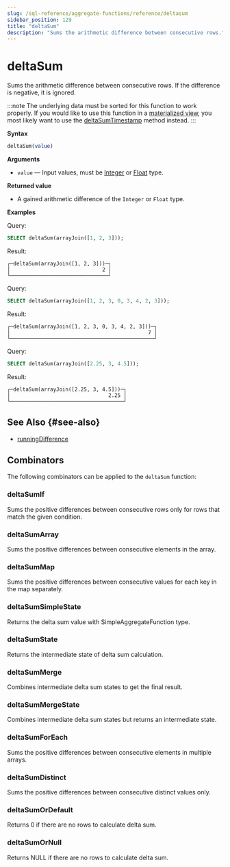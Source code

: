 ```yaml
---
slug: /sql-reference/aggregate-functions/reference/deltasum
sidebar_position: 129
title: "deltaSum"
description: "Sums the arithmetic difference between consecutive rows."
---
```


# deltaSum

Sums the arithmetic difference between consecutive rows. If the difference is negative, it is ignored.

:::note
The underlying data must be sorted for this function to work properly. If you would like to use this function in a [materialized view](/sql-reference/statements/create/view#materialized-view), you most likely want to use the [deltaSumTimestamp](../../../sql-reference/aggregate-functions/reference/deltasumtimestamp.md#agg_functions-deltasumtimestamp) method instead.
:::

**Syntax**

``` sql
deltaSum(value)
```

**Arguments**

- `value` — Input values, must be [Integer](../../data-types/int-uint.md) or [Float](../../data-types/float.md) type.

**Returned value**

- A gained arithmetic difference of the `Integer` or `Float` type.

**Examples**

Query:

``` sql
SELECT deltaSum(arrayJoin([1, 2, 3]));
```

Result:

``` text
┌─deltaSum(arrayJoin([1, 2, 3]))─┐
│                              2 │
└────────────────────────────────┘
```

Query:

``` sql
SELECT deltaSum(arrayJoin([1, 2, 3, 0, 3, 4, 2, 3]));
```

Result:

``` text
┌─deltaSum(arrayJoin([1, 2, 3, 0, 3, 4, 2, 3]))─┐
│                                             7 │
└───────────────────────────────────────────────┘
```

Query:

``` sql
SELECT deltaSum(arrayJoin([2.25, 3, 4.5]));
```

Result:

``` text
┌─deltaSum(arrayJoin([2.25, 3, 4.5]))─┐
│                                2.25 │
└─────────────────────────────────────┘
```

## See Also {#see-also}

- [runningDifference](../../functions/other-functions.md#other_functions-runningdifference)

## Combinators

The following combinators can be applied to the `deltaSum` function:

### deltaSumIf
Sums the positive differences between consecutive rows only for rows that match the given condition.

### deltaSumArray
Sums the positive differences between consecutive elements in the array.

### deltaSumMap
Sums the positive differences between consecutive values for each key in the map separately.

### deltaSumSimpleState
Returns the delta sum value with SimpleAggregateFunction type.

### deltaSumState
Returns the intermediate state of delta sum calculation.

### deltaSumMerge
Combines intermediate delta sum states to get the final result.

### deltaSumMergeState
Combines intermediate delta sum states but returns an intermediate state.

### deltaSumForEach
Sums the positive differences between consecutive elements in multiple arrays.

### deltaSumDistinct
Sums the positive differences between consecutive distinct values only.

### deltaSumOrDefault
Returns 0 if there are no rows to calculate delta sum.

### deltaSumOrNull
Returns NULL if there are no rows to calculate delta sum.
